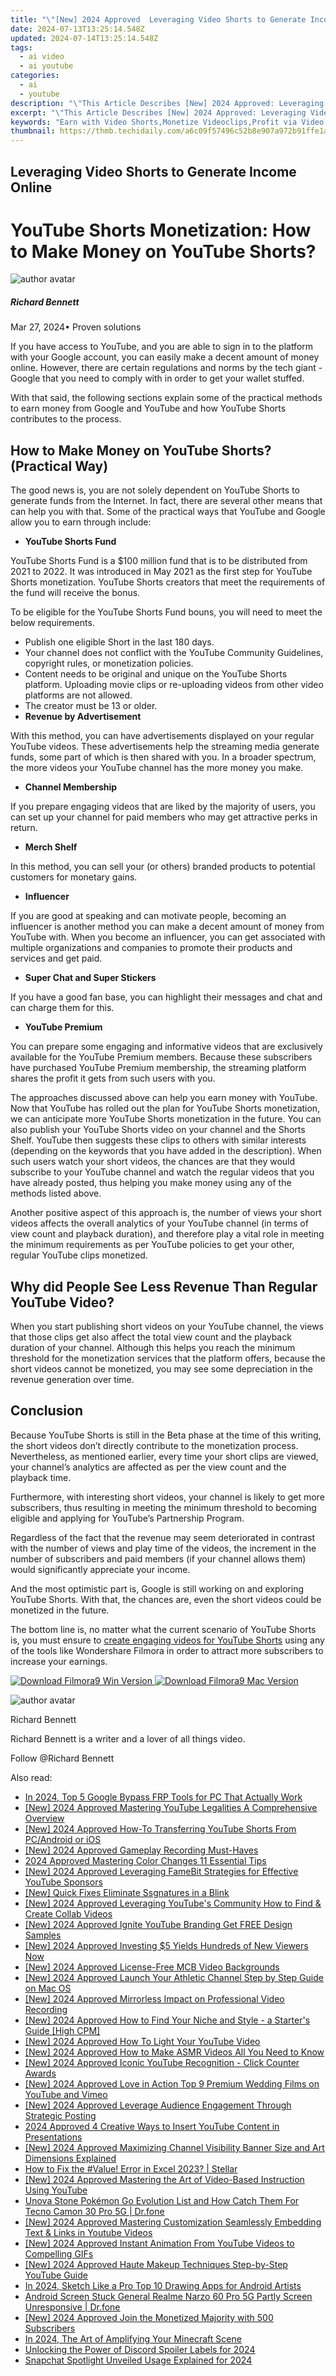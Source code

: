 ```yaml
---
title: "\"[New] 2024 Approved  Leveraging Video Shorts to Generate Income Online\""
date: 2024-07-13T13:25:14.548Z
updated: 2024-07-14T13:25:14.548Z
tags:
  - ai video
  - ai youtube
categories:
  - ai
  - youtube
description: "\"This Article Describes [New] 2024 Approved: Leveraging Video Shorts to Generate Income Online\""
excerpt: "\"This Article Describes [New] 2024 Approved: Leveraging Video Shorts to Generate Income Online\""
keywords: "Earn with Video Shorts,Monetize Videoclips,Profit via Video Reels,Earning From Videos,Video Short Earnings,Income Online Via Clips,Making Dollars From Videos"
thumbnail: https://thmb.techidaily.com/a6c09f57496c52b8e907a972b91ffe1ac4bdb6bfabe268a90cf22a89412c015d.jpg
---
```


## Leveraging Video Shorts to Generate Income Online

# YouTube Shorts Monetization: How to Make Money on YouTube Shorts?

![author avatar](https://images.wondershare.com/filmora/article-images/richard-bennett.jpg)

##### Richard Bennett

 Mar 27, 2024• Proven solutions

If you have access to YouTube, and you are able to sign in to the platform with your Google account, you can easily make a decent amount of money online. However, there are certain regulations and norms by the tech giant - Google that you need to comply with in order to get your wallet stuffed.

With that said, the following sections explain some of the practical methods to earn money from Google and YouTube and how YouTube Shorts contributes to the process.

## How to Make Money on YouTube Shorts? (Practical Way)

The good news is, you are not solely dependent on YouTube Shorts to generate funds from the Internet. In fact, there are several other means that can help you with that. Some of the practical ways that YouTube and Google allow you to earn through include:

* **YouTube Shorts Fund**

YouTube Shorts Fund is a $100 million fund that is to be distributed from 2021 to 2022\. It was introduced in May 2021 as the first step for YouTube Shorts monetization. YouTube Shorts creators that meet the requirements of the fund will receive the bonus.

To be eligible for the YouTube Shorts Fund bouns, you will need to meet the below requirements.

* Publish one eligible Short in the last 180 days.
* Your channel does not conflict with the YouTube Community Guidelines, copyright rules, or monetization policies.
* Content needs to be original and unique on the YouTube Shorts platform. Uploading movie clips or re-uploading videos from other video platforms are not allowed.
* The creator must be 13 or older.
* **Revenue by Advertisement**

With this method, you can have advertisements displayed on your regular YouTube videos. These advertisements help the streaming media generate funds, some part of which is then shared with you. In a broader spectrum, the more videos your YouTube channel has the more money you make.

* **Channel Membership**

If you prepare engaging videos that are liked by the majority of users, you can set up your channel for paid members who may get attractive perks in return.

* **Merch Shelf**

In this method, you can sell your (or others) branded products to potential customers for monetary gains.

* **Influencer**

If you are good at speaking and can motivate people, becoming an influencer is another method you can make a decent amount of money from YouTube with. When you become an influencer, you can get associated with multiple organizations and companies to promote their products and services and get paid.

* **Super Chat and Super Stickers**

If you have a good fan base, you can highlight their messages and chat and can charge them for this.

* **YouTube Premium**

You can prepare some engaging and informative videos that are exclusively available for the YouTube Premium members. Because these subscribers have purchased YouTube Premium membership, the streaming platform shares the profit it gets from such users with you.

The approaches discussed above can help you earn money with YouTube. Now that YouTube has rolled out the plan for YouTube Shorts monetization, we can anticipate more YouTube Shorts monetization in the future. You can also publish your YouTube Shorts video on your channel and the Shorts Shelf. YouTube then suggests these clips to others with similar interests (depending on the keywords that you have added in the description). When such users watch your short videos, the chances are that they would subscribe to your YouTube channel and watch the regular videos that you have already posted, thus helping you make money using any of the methods listed above.

Another positive aspect of this approach is, the number of views your short videos affects the overall analytics of your YouTube channel (in terms of view count and playback duration), and therefore play a vital role in meeting the minimum requirements as per YouTube policies to get your other, regular YouTube clips monetized.

## Why did People See Less Revenue Than Regular YouTube Video?

When you start publishing short videos on your YouTube channel, the views that those clips get also affect the total view count and the playback duration of your channel. Although this helps you reach the minimum threshold for the monetization services that the platform offers, because the short videos cannot be monetized, you may see some depreciation in the revenue generation over time.

## Conclusion

Because YouTube Shorts is still in the Beta phase at the time of this writing, the short videos don’t directly contribute to the monetization process. Nevertheless, as mentioned earlier, every time your short clips are viewed, your channel’s analytics are affected as per the view count and the playback time.

Furthermore, with interesting short videos, your channel is likely to get more subscribers, thus resulting in meeting the minimum threshold to becoming eligible and applying for YouTube’s Partnership Program.

Regardless of the fact that the revenue may seem deteriorated in contrast with the number of views and play time of the videos, the increment in the number of subscribers and paid members (if your channel allows them) would significantly appreciate your income.

And the most optimistic part is, Google is still working on and exploring YouTube Shorts. With that, the chances are, even the short videos could be monetized in the future.

The bottom line is, no matter what the current scenario of YouTube Shorts is, you must ensure to [create engaging videos for YouTube Shorts](https://tools.techidaily.com/wondershare/filmora/download/) using any of the tools like Wondershare Filmora in order to attract more subscribers to increase your earnings.

[![Download Filmora9 Win Version](https://images.wondershare.com/filmora/guide/download-btn-win.jpg) ](https://tools.techidaily.com/wondershare/filmora/download/) [![Download Filmora9 Mac Version](https://images.wondershare.com/filmora/guide/download-btn-mac.jpg) ](https://tools.techidaily.com/wondershare/filmora/download/)

![author avatar](https://images.wondershare.com/filmora/article-images/richard-bennett.jpg)

Richard Bennett

Richard Bennett is a writer and a lover of all things video.

Follow @Richard Bennett


<ins class="adsbygoogle"
     style="display:block"
     data-ad-format="autorelaxed"
     data-ad-client="ca-pub-7571918770474297"
     data-ad-slot="1223367746"></ins>



<ins class="adsbygoogle"
     style="display:block"
     data-ad-client="ca-pub-7571918770474297"
     data-ad-slot="8358498916"
     data-ad-format="auto"
     data-full-width-responsive="true"></ins>

<span class="atpl-alsoreadstyle">Also read:</span>
<div><ul>
<li><a href="https://bypass-frp.techidaily.com/in-2024-top-5-google-bypass-frp-tools-for-pc-that-actually-work-by-drfone-android/"><u>In 2024, Top 5 Google Bypass FRP Tools for PC That Actually Work</u></a></li>
<li><a href="https://youtube-sure.techidaily.com/024-approved-mastering-youtube-legalities-a-comprehensive-overview/"><u>[New] 2024 Approved  Mastering YouTube Legalities  A Comprehensive Overview</u></a></li>
<li><a href="https://youtube-sure.techidaily.com/024-approved-how-to-transferring-youtube-shorts-from-pcandroid-or-ios/"><u>[New] 2024 Approved  How-To  Transferring YouTube Shorts From PC/Android or iOS</u></a></li>
<li><a href="https://youtube-sure.techidaily.com/024-approved-gameplay-recording-must-haves/"><u>[New] 2024 Approved  Gameplay Recording Must-Haves</u></a></li>
<li><a href="https://article-tips.techidaily.com/2024-approved-mastering-color-changes-11-essential-tips/"><u>2024 Approved  Mastering Color Changes  11 Essential Tips</u></a></li>
<li><a href="https://youtube-sure.techidaily.com/024-approved-leveraging-famebit-strategies-for-effective-youtube-sponsors/"><u>[New] 2024 Approved  Leveraging FameBit Strategies for Effective YouTube Sponsors</u></a></li>
<li><a href="https://extra-support.techidaily.com/new-quick-fixes-eliminate-ssgnatures-in-a-blink/"><u>[New] Quick Fixes  Eliminate Ssgnatures in a Blink</u></a></li>
<li><a href="https://youtube-sure.techidaily.com/024-approved-leveraging-youtubes-community-how-to-find-and-create-collab-videos/"><u>[New] 2024 Approved  Leveraging YouTube's Community  How to Find & Create Collab Videos</u></a></li>
<li><a href="https://youtube-sure.techidaily.com/024-approved-ignite-youtube-branding-get-free-design-samples/"><u>[New] 2024 Approved  Ignite YouTube Branding  Get FREE Design Samples</u></a></li>
<li><a href="https://youtube-sure.techidaily.com/024-approved-investing-5-yields-hundreds-of-new-viewers-now/"><u>[New] 2024 Approved  Investing $5 Yields Hundreds of New Viewers Now</u></a></li>
<li><a href="https://youtube-sure.techidaily.com/024-approved-license-free-mcb-video-backgrounds/"><u>[New] 2024 Approved  License-Free MCB Video Backgrounds</u></a></li>
<li><a href="https://youtube-sure.techidaily.com/024-approved-launch-your-athletic-channel-step-by-step-guide-on-mac-os/"><u>[New] 2024 Approved  Launch Your Athletic Channel  Step by Step Guide on Mac OS</u></a></li>
<li><a href="https://youtube-sure.techidaily.com/024-approved-mirrorless-impact-on-professional-video-recording/"><u>[New] 2024 Approved  Mirrorless Impact on Professional Video Recording</u></a></li>
<li><a href="https://youtube-sure.techidaily.com/024-approved-how-to-find-your-niche-and-style-a-starters-guide-high-cpm/"><u>[New] 2024 Approved  How to Find Your Niche and Style - a Starter's Guide [High CPM]</u></a></li>
<li><a href="https://youtube-sure.techidaily.com/024-approved-how-to-light-your-youtube-video/"><u>[New] 2024 Approved  How To Light Your YouTube Video</u></a></li>
<li><a href="https://youtube-sure.techidaily.com/024-approved-how-to-make-asmr-videos-all-you-need-to-know/"><u>[New] 2024 Approved  How to Make ASMR Videos  All You Need to Know</u></a></li>
<li><a href="https://youtube-sure.techidaily.com/024-approved-iconic-youtube-recognition-click-counter-awards/"><u>[New] 2024 Approved  Iconic YouTube Recognition - Click Counter Awards</u></a></li>
<li><a href="https://youtube-sure.techidaily.com/024-approved-love-in-action-top-9-premium-wedding-films-on-youtube-and-vimeo/"><u>[New] 2024 Approved  Love in Action  Top 9 Premium Wedding Films on YouTube and Vimeo</u></a></li>
<li><a href="https://youtube-sure.techidaily.com/024-approved-leverage-audience-engagement-through-strategic-posting/"><u>[New] 2024 Approved  Leverage Audience Engagement Through Strategic Posting</u></a></li>
<li><a href="https://youtube-clips.techidaily.com/2024-approved-4-creative-ways-to-insert-youtube-content-in-presentations/"><u>2024 Approved  4 Creative Ways to Insert YouTube Content in Presentations</u></a></li>
<li><a href="https://youtube-sure.techidaily.com/024-approved-maximizing-channel-visibility-banner-size-and-art-dimensions-explained/"><u>[New] 2024 Approved  Maximizing Channel Visibility  Banner Size and Art Dimensions Explained</u></a></li>
<li><a href="https://blog-min.techidaily.com/how-to-fix-the-value-error-in-excel-2023-stellar-by-stellar-guide/"><u>How to Fix the #Value! Error in Excel 2023? | Stellar</u></a></li>
<li><a href="https://youtube-sure.techidaily.com/024-approved-mastering-the-art-of-video-based-instruction-using-youtube/"><u>[New] 2024 Approved  Mastering the Art of Video-Based Instruction Using YouTube</u></a></li>
<li><a href="https://pokemon-go-android.techidaily.com/unova-stone-pokemon-go-evolution-list-and-how-catch-them-for-tecno-camon-30-pro-5g-drfone-by-drfone-virtual-android/"><u>Unova Stone Pokémon Go Evolution List and How Catch Them For Tecno Camon 30 Pro 5G | Dr.fone</u></a></li>
<li><a href="https://youtube-sure.techidaily.com/024-approved-mastering-customization-seamlessly-embedding-text-and-links-in-youtube-videos/"><u>[New] 2024 Approved  Mastering Customization  Seamlessly Embedding Text & Links in Youtube Videos</u></a></li>
<li><a href="https://youtube-sure.techidaily.com/024-approved-instant-animation-from-youtube-videos-to-compelling-gifs/"><u>[New] 2024 Approved  Instant Animation  From YouTube Videos to Compelling GIFs</u></a></li>
<li><a href="https://youtube-sure.techidaily.com/024-approved-haute-makeup-techniques-step-by-step-youtube-guide/"><u>[New] 2024 Approved  Haute Makeup Techniques  Step-by-Step YouTube Guide</u></a></li>
<li><a href="https://extra-support.techidaily.com/in-2024-sketch-like-a-pro-top-10-drawing-apps-for-android-artists/"><u>In 2024, Sketch Like a Pro  Top 10 Drawing Apps for Android Artists</u></a></li>
<li><a href="https://howto.techidaily.com/android-screen-stuck-general-realme-narzo-60-pro-5g-partly-screen-unresponsive-drfone-by-drfone-fix-android-problems-fix-android-problems/"><u>Android Screen Stuck General Realme Narzo 60 Pro 5G Partly Screen Unresponsive | Dr.fone</u></a></li>
<li><a href="https://youtube-sure.techidaily.com/024-approved-join-the-monetized-majority-with-500-subscribers/"><u>[New] 2024 Approved  Join the Monetized Majority with 500 Subscribers</u></a></li>
<li><a href="https://some-guidance.techidaily.com/in-2024-the-art-of-amplifying-your-minecraft-scene/"><u>In 2024, The Art of Amplifying Your Minecraft Scene</u></a></li>
<li><a href="https://discord-videos.techidaily.com/unlocking-the-power-of-discord-spoiler-labels-for-2024/"><u>Unlocking the Power of Discord Spoiler Labels for 2024</u></a></li>
<li><a href="https://extra-support.techidaily.com/snapchat-spotlight-unveiled-usage-explained-for-2024/"><u>Snapchat Spotlight Unveiled  Usage Explained for 2024</u></a></li>
</ul></div>
